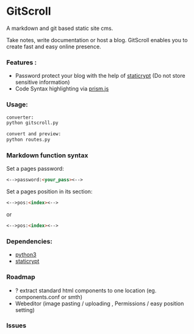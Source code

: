 

# GitScroll

A markdown and git based static site cms.

Take notes, write documentation or host a blog. GitScroll enables you to create fast and easy online presence.

### Features : 

* Password protect your blog with the help of [staticrypt](https://github.com/robinmoisson/staticrypt)
    (Do not store sensitive information)
* Code Syntax highlighting via [prism.js](https://prismjs.com/index.html)

### Usage:

```bash
converter: 
python gitscroll.py

convert and preview:
python routes.py
```

### Markdown function syntax

Set a pages password:

```Markdown
<-->password:<your_pass><-->
```

Set a pages position in its section:

```Markdown
<-->pos:<index><-->
```
or
```markdown
<-->pos:<index><-->
```


### Dependencies:

* [python3](https://www.python.org/)
* [staticrypt](https://github.com/robinmoisson/staticrypt)


### Roadmap

- ? extract standard html components to one location (eg. components.conf or smth)
- Webeditor (image pasting / uploading , Permissions / easy position setting)

### Issues

